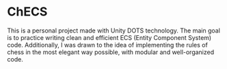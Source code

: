 # ChECS
This is a personal project made with Unity DOTS technology. The main goal is to practice writing clean and efficient ECS (Entity Component System) code. Additionally, I was drawn to the idea of implementing the rules of chess in the most elegant way possible, with modular and well-organized code.
